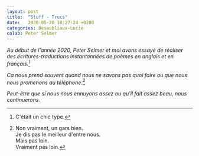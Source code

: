 ```yaml
---
layout: post
title:  "Stuff - Trucs"
date:   2020-05-20 10:27:24 +0200
categories: Desaubliaux-Lucie
colab: Peter Selmer
---
```


*Au début de l'année 2020, Peter Selmer et moi avons essayé de réaliser des écritures-traductions instantannées de poèmes en anglais et en français.[^1]*

[^1]: C'était un chic type.

*Ca nous prend souvent quand nous ne savons pas quoi faire ou que nous nous promenons au téléphone.[^bignote]*

[^bignote]: Non vraiment, un gars bien.    
Je dis pas le meilleur d'entre nous.    
Mais pas loin.    
Vraiment pas loin.

*Peut-être que si nous nous ennuyons assez ou qu'il fait assez beau, nous continuerons.*
